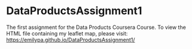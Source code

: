 # DataProductsAssignment1
The first assignment for the Data Products Coursera Course. To view the HTML file containing my leaflet map, please visit:
https://emilypa.github.io/DataProductsAssignment1/
